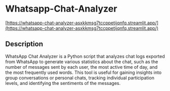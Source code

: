 # Whatsapp-Chat-Analyzer
[https://whatsapp-chat-analyzer-asxkkmsg7tccppetijqnfq.streamlit.app/](https://whatsapp-chat-analyzer-asxkkmsg7tccppetijqnfq.streamlit.app/)
## Description
WhatsApp Chat Analyzer is a Python script that analyzes chat logs exported from WhatsApp to generate various statistics about the chat, such as the number of messages sent by each user, the most active time of day, and the most frequently used words. This tool is useful for gaining insights into group conversations or personal chats, tracking individual participation levels, and identifying the sentiments of the messages.
